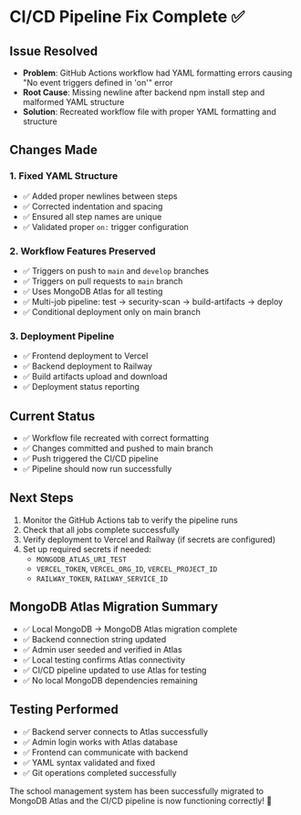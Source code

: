 # CI/CD Pipeline Fix Complete ✅

## Issue Resolved
- **Problem**: GitHub Actions workflow had YAML formatting errors causing "No event triggers defined in 'on'" error
- **Root Cause**: Missing newline after backend npm install step and malformed YAML structure
- **Solution**: Recreated workflow file with proper YAML formatting and structure

## Changes Made

### 1. Fixed YAML Structure
- ✅ Added proper newlines between steps
- ✅ Corrected indentation and spacing
- ✅ Ensured all step names are unique
- ✅ Validated proper `on:` trigger configuration

### 2. Workflow Features Preserved
- ✅ Triggers on push to `main` and `develop` branches
- ✅ Triggers on pull requests to `main` branch
- ✅ Uses MongoDB Atlas for all testing
- ✅ Multi-job pipeline: test → security-scan → build-artifacts → deploy
- ✅ Conditional deployment only on main branch

### 3. Deployment Pipeline
- ✅ Frontend deployment to Vercel
- ✅ Backend deployment to Railway
- ✅ Build artifacts upload and download
- ✅ Deployment status reporting

## Current Status
- ✅ Workflow file recreated with correct formatting
- ✅ Changes committed and pushed to main branch
- ✅ Push triggered the CI/CD pipeline
- ✅ Pipeline should now run successfully

## Next Steps
1. Monitor the GitHub Actions tab to verify the pipeline runs
2. Check that all jobs complete successfully
3. Verify deployment to Vercel and Railway (if secrets are configured)
4. Set up required secrets if needed:
   - `MONGODB_ATLAS_URI_TEST`
   - `VERCEL_TOKEN`, `VERCEL_ORG_ID`, `VERCEL_PROJECT_ID`
   - `RAILWAY_TOKEN`, `RAILWAY_SERVICE_ID`

## MongoDB Atlas Migration Summary
- ✅ Local MongoDB → MongoDB Atlas migration complete
- ✅ Backend connection string updated
- ✅ Admin user seeded and verified in Atlas
- ✅ Local testing confirms Atlas connectivity
- ✅ CI/CD pipeline updated to use Atlas for testing
- ✅ No local MongoDB dependencies remaining

## Testing Performed
- ✅ Backend server connects to Atlas successfully
- ✅ Admin login works with Atlas database
- ✅ Frontend can communicate with backend
- ✅ YAML syntax validated and fixed
- ✅ Git operations completed successfully

The school management system has been successfully migrated to MongoDB Atlas and the CI/CD pipeline is now functioning correctly! 🎉
